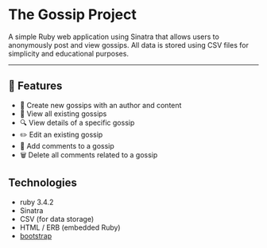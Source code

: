 # The Gossip Project

A simple Ruby web application using Sinatra that allows users to anonymously post and view gossips. All data is stored using CSV files for simplicity and educational purposes.

---

## 🚀 Features

- 📝 Create new gossips with an author and content
- 📃 View all existing gossips
- 🔍 View details of a specific gossip
- ✏️ Edit an existing gossip
- 💬 Add comments to a gossip
- 🗑️ Delete all comments related to a gossip


## Technologies

- ruby 3.4.2
- Sinatra
- CSV (for data storage)
- HTML / ERB (embedded Ruby)
- [bootstrap](https://getbootstrap.com)


